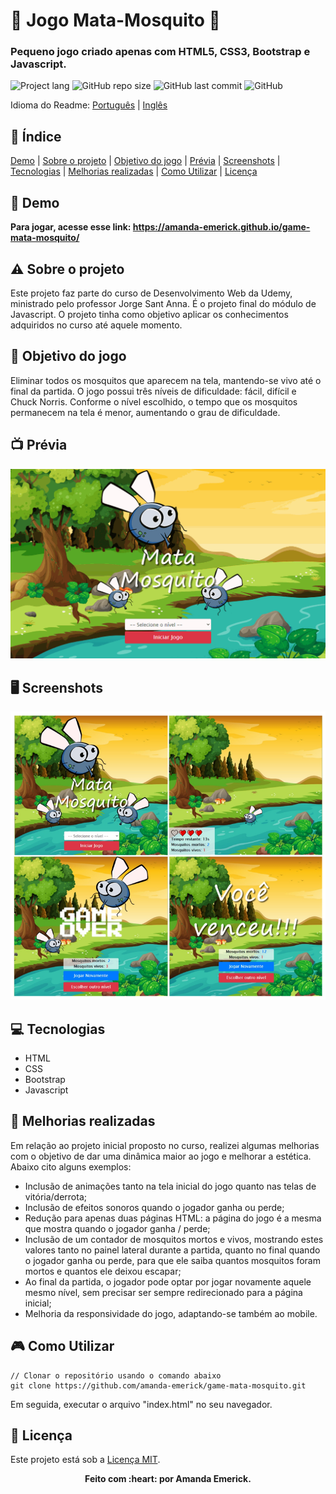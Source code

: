 # :bug: Jogo Mata-Mosquito :bug: 
<h3>Pequeno jogo criado apenas com HTML5, CSS3, Bootstrap e Javascript.</h3>

<img alt="Project lang" src="https://img.shields.io/badge/Project%20Language-Portuguese-orange"> <img alt="GitHub repo size" src="https://img.shields.io/github/repo-size/amanda-emerick/game-mata-mosquito?color=orange"> <img alt="GitHub last commit" src="https://img.shields.io/github/last-commit/amanda-emerick/game-mata-mosquito?color=orange"> <img alt="GitHub" src="https://img.shields.io/github/license/amanda-emerick/game-mata-mosquito?color=orange">

Idioma do Readme: [Português](https://github.com/amanda-emerick/game-mata-mosquito/blob/master/README-PT.md) | [Inglês](https://github.com/amanda-emerick/game-mata-mosquito/blob/master/README.md)

## :pushpin: Índice
<a name=anchor></a>
[Demo](#demo) | [Sobre o projeto](#about) | [Objetivo do jogo](#objective) | [Prévia](#preview) | [Screenshots](#screenshots) | [Tecnologias](#technologies) | [Melhorias realizadas](#new-features) | [Como Utilizar](#how-to-run) | [Licença](#license)

<a id="demo"></a>
## :eyes: Demo
**Para jogar, acesse esse link: https://amanda-emerick.github.io/game-mata-mosquito/**

<a id="about"></a>
## :warning: Sobre o projeto
Este projeto faz parte do curso de Desenvolvimento Web da Udemy, ministrado pelo professor Jorge Sant Anna. É o projeto final do módulo de Javascript. O projeto tinha como objetivo aplicar os conhecimentos adquiridos no curso até aquele momento.

<a id="objective"></a>
## :goal_net: Objetivo do jogo
Eliminar todos os mosquitos que aparecem na tela, mantendo-se vivo até o final da partida. O jogo possui três níveis de dificuldade: fácil, difícil e Chuck Norris. Conforme o nível escolhido, o tempo que os mosquitos permanecem na tela é menor, aumentando o grau de dificuldade.

<a id="preview"></a>
## :tv: Prévia
<img alt="Preview" src="https://github.com/amanda-emerick/game-mata-mosquito/blob/master/imagens/game_preview.gif">

<a id="screenshots"></a>
## :desktop_computer: Screenshots
<img alt="Screenshots" src="https://github.com/amanda-emerick/game-mata-mosquito/blob/master/game-introduction.png">

<a id="technologies"></a>
## :computer: Tecnologias
* HTML
* CSS
* Bootstrap
* Javascript

<a id="new-features"></a>
## :rocket: Melhorias realizadas
Em relação ao projeto inicial proposto no curso, realizei algumas melhorias com o objetivo de dar uma dinâmica maior ao jogo e melhorar a estética. Abaixo cito alguns exemplos:
- Inclusão de animações tanto na tela inicial do jogo quanto nas telas de vitória/derrota;
- Inclusão de efeitos sonoros quando o jogador ganha ou perde;
- Redução para apenas duas páginas HTML: a página do jogo é a mesma que mostra quando o jogador ganha / perde;
- Inclusão de um contador de mosquitos mortos e vivos, mostrando estes valores tanto no painel lateral durante a partida, quanto no final quando o jogador ganha ou perde, para que ele saiba quantos mosquitos foram mortos e quantos ele deixou escapar;
- Ao final da partida, o jogador pode optar por jogar novamente aquele mesmo nível, sem precisar ser sempre redirecionado para a página inicial;
- Melhoria da responsividade do jogo, adaptando-se também ao mobile.

<a id="how-to-run"></a>
## :video_game: Como Utilizar
```
// Clonar o repositório usando o comando abaixo
git clone https://github.com/amanda-emerick/game-mata-mosquito.git
```
Em seguida, executar o arquivo "index.html" no seu navegador.

<a id="license"></a>
## :closed_book: Licença
Este projeto está sob a [Licença MIT](https://github.com/amanda-emerick/game-mata-mosquito/blob/master/LICENSE).

<p align="center">
<b>Feito com :heart: por Amanda Emerick.</b>
</p>
